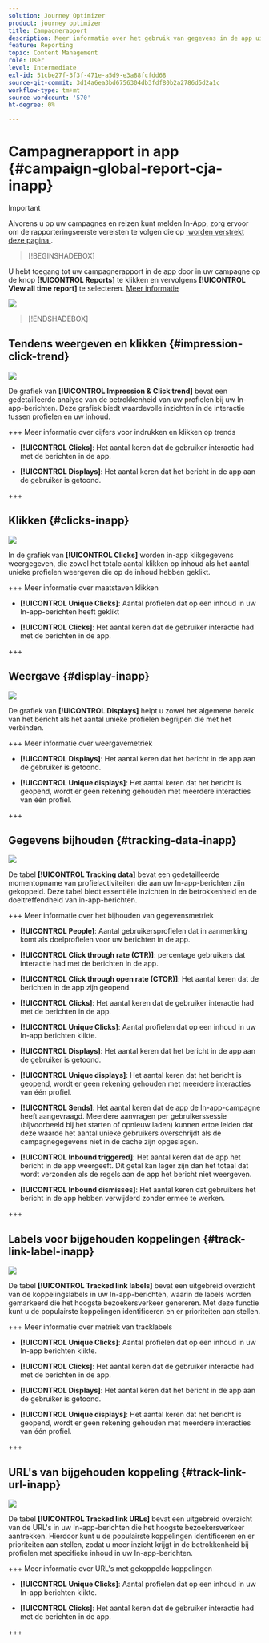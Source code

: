 ```yaml
---
solution: Journey Optimizer
product: journey optimizer
title: Campagnerapport
description: Meer informatie over het gebruik van gegevens in de app uit het campagnerapport
feature: Reporting
topic: Content Management
role: User
level: Intermediate
exl-id: 51cbe27f-3f3f-471e-a5d9-e3a88fcfdd68
source-git-commit: 3d14a6ea3bd6756304db3fdf80b2a2786d5d2a1c
workflow-type: tm+mt
source-wordcount: '570'
ht-degree: 0%

---
```


# Campagnerapport in app {#campaign-global-report-cja-inapp}

>[!IMPORTANT]
>
>Alvorens u op uw campagnes en reizen kunt melden In-App, zorg ervoor om de rapporteringseerste vereisten te volgen die op [&#x200B; worden verstrekt deze pagina &#x200B;](../in-app/inapp-configuration.md#experiment-prerequisites).

>[!BEGINSHADEBOX]

U hebt toegang tot uw campagnerapport in de app door in uw campagne op de knop **[!UICONTROL Reports]** te klikken en vervolgens **[!UICONTROL View all time report]** te selecteren. [Meer informatie](report-gs-cja.md)

![](assets/report-access.png)

>[!ENDSHADEBOX]

## Tendens weergeven en klikken {#impression-click-trend}

![](assets/cja-inapp-impressions-click.png)

De grafiek van **[!UICONTROL Impression & Click trend]** bevat een gedetailleerde analyse van de betrokkenheid van uw profielen bij uw In-app-berichten. Deze grafiek biedt waardevolle inzichten in de interactie tussen profielen en uw inhoud.

+++ Meer informatie over cijfers voor indrukken en klikken op trends

* **[!UICONTROL Clicks]**: Het aantal keren dat de gebruiker interactie had met de berichten in de app.

* **[!UICONTROL Displays]**: Het aantal keren dat het bericht in de app aan de gebruiker is getoond.

+++

## Klikken {#clicks-inapp}

![](assets/cja-campaign-inapp-clicks.png)

In de grafiek van **[!UICONTROL Clicks]** worden in-app klikgegevens weergegeven, die zowel het totale aantal klikken op inhoud als het aantal unieke profielen weergeven die op de inhoud hebben geklikt.

+++ Meer informatie over maatstaven klikken

* **[!UICONTROL Unique Clicks]**: Aantal profielen dat op een inhoud in uw In-app-berichten heeft geklikt

* **[!UICONTROL Clicks]**: Het aantal keren dat de gebruiker interactie had met de berichten in de app.

+++

## Weergave {#display-inapp}

![](assets/cja-campaign-inapp-displays.png)

De grafiek van **[!UICONTROL Displays]** helpt u zowel het algemene bereik van het bericht als het aantal unieke profielen begrijpen die met het verbinden.

+++ Meer informatie over weergavemetriek

* **[!UICONTROL Displays]**: Het aantal keren dat het bericht in de app aan de gebruiker is getoond.

* **[!UICONTROL Unique displays]**: Het aantal keren dat het bericht is geopend, wordt er geen rekening gehouden met meerdere interacties van één profiel.

+++

## Gegevens bijhouden {#tracking-data-inapp}

![](assets/cja-campaign-inapp-tracking-data.png)

De tabel **[!UICONTROL Tracking data]** bevat een gedetailleerde momentopname van profielactiviteiten die aan uw In-app-berichten zijn gekoppeld. Deze tabel biedt essentiële inzichten in de betrokkenheid en de doeltreffendheid van in-app-berichten.

+++ Meer informatie over het bijhouden van gegevensmetriek

* **[!UICONTROL People]**: Aantal gebruikersprofielen dat in aanmerking komt als doelprofielen voor uw berichten in de app.

* **[!UICONTROL Click through rate (CTR)]**: percentage gebruikers dat interactie had met de berichten in de app.

* **[!UICONTROL Click through open rate (CTOR)]**: Het aantal keren dat de berichten in de app zijn geopend.

* **[!UICONTROL Clicks]**: Het aantal keren dat de gebruiker interactie had met de berichten in de app.

* **[!UICONTROL Unique Clicks]**: Aantal profielen dat op een inhoud in uw In-app berichten klikte.

* **[!UICONTROL Displays]**: Het aantal keren dat het bericht in de app aan de gebruiker is getoond.

* **[!UICONTROL Unique displays]**: Het aantal keren dat het bericht is geopend, wordt er geen rekening gehouden met meerdere interacties van één profiel.

* **[!UICONTROL Sends]**: Het aantal keren dat de app de In-app-campagne heeft aangevraagd. Meerdere aanvragen per gebruikerssessie (bijvoorbeeld bij het starten of opnieuw laden) kunnen ertoe leiden dat deze waarde het aantal unieke gebruikers overschrijdt als de campagnegegevens niet in de cache zijn opgeslagen.

* **[!UICONTROL Inbound triggered]**: Het aantal keren dat de app het bericht in de app weergeeft. Dit getal kan lager zijn dan het totaal dat wordt verzonden als de regels aan de app het bericht niet weergeven.

* **[!UICONTROL Inbound dismisses]**: Het aantal keren dat gebruikers het bericht in de app hebben verwijderd zonder ermee te werken.


+++

## Labels voor bijgehouden koppelingen {#track-link-label-inapp}

![](assets/cja-inapp-tracked-link-labels.png)

De tabel **[!UICONTROL Tracked link labels]** bevat een uitgebreid overzicht van de koppelingslabels in uw In-app-berichten, waarin de labels worden gemarkeerd die het hoogste bezoekersverkeer genereren. Met deze functie kunt u de populairste koppelingen identificeren en er prioriteiten aan stellen.

+++ Meer informatie over metriek van tracklabels

* **[!UICONTROL Unique Clicks]**: Aantal profielen dat op een inhoud in uw In-app berichten klikte.

* **[!UICONTROL Clicks]**: Het aantal keren dat de gebruiker interactie had met de berichten in de app.

* **[!UICONTROL Displays]**: Het aantal keren dat het bericht in de app aan de gebruiker is getoond.

* **[!UICONTROL Unique displays]**: Het aantal keren dat het bericht is geopend, wordt er geen rekening gehouden met meerdere interacties van één profiel.

+++

## URL&#39;s van bijgehouden koppeling {#track-link-url-inapp}

![](assets/cja-inapp-tracked-link-urls.png)

De tabel **[!UICONTROL Tracked link URLs]** bevat een uitgebreid overzicht van de URL&#39;s in uw In-app-berichten die het hoogste bezoekersverkeer aantrekken. Hierdoor kunt u de populairste koppelingen identificeren en er prioriteiten aan stellen, zodat u meer inzicht krijgt in de betrokkenheid bij profielen met specifieke inhoud in uw In-app-berichten.

+++ Meer informatie over URL&#39;s met gekoppelde koppelingen

* **[!UICONTROL Unique Clicks]**: Aantal profielen dat op een inhoud in uw In-app berichten klikte.

* **[!UICONTROL Clicks]**: Het aantal keren dat de gebruiker interactie had met de berichten in de app.

+++
